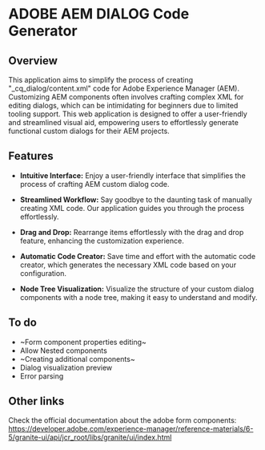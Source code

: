 # ADOBE AEM DIALOG Code Generator

## Overview

This application aims to simplify the process of creating "\_cq_dialog/content.xml" code for Adobe Experience Manager (AEM). Customizing AEM components often involves crafting complex XML for editing dialogs, which can be intimidating for beginners due to limited tooling support. This web application is designed to offer a user-friendly and streamlined visual aid, empowering users to effortlessly generate functional custom dialogs for their AEM projects.

## Features

- **Intuitive Interface:** Enjoy a user-friendly interface that simplifies the process of crafting AEM custom dialog code.

- **Streamlined Workflow:** Say goodbye to the daunting task of manually creating XML code. Our application guides you through the process effortlessly.

- **Drag and Drop:** Rearrange items effortlessly with the drag and drop feature, enhancing the customization experience.

- **Automatic Code Creator:** Save time and effort with the automatic code creator, which generates the necessary XML code based on your configuration.

- **Node Tree Visualization:** Visualize the structure of your custom dialog components with a node tree, making it easy to understand and modify.

## To do

- ~Form component properties editing~
- Allow Nested components
- ~Creating additional components~
- Dialog visualization preview
- Error parsing

## Other links

Check the official documentation about the adobe form components:
https://developer.adobe.com/experience-manager/reference-materials/6-5/granite-ui/api/jcr_root/libs/granite/ui/index.html

